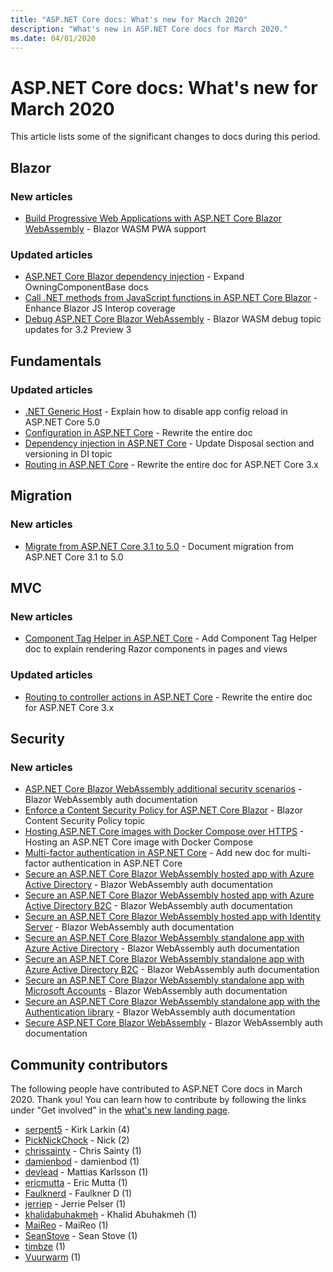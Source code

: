 ```yaml
---
title: "ASP.NET Core docs: What's new for March 2020"
description: "What's new in ASP.NET Core docs for March 2020."
ms.date: 04/01/2020
---
```


# ASP.NET Core docs: What's new for March 2020

This article lists some of the significant changes to docs during this period.

## Blazor

### New articles

- [Build Progressive Web Applications with ASP.NET Core Blazor WebAssembly](../blazor/progressive-web-app.md) - Blazor WASM PWA support

### Updated articles

- [ASP.NET Core Blazor dependency injection](../blazor/fundamentals/dependency-injection.md) - Expand OwningComponentBase docs
- [Call .NET methods from JavaScript functions in ASP.NET Core Blazor](../blazor/call-dotnet-from-javascript.md) - Enhance Blazor JS Interop coverage
- [Debug ASP.NET Core Blazor WebAssembly](../blazor/debug.md) - Blazor WASM debug topic updates for 3.2 Preview 3

## Fundamentals

### Updated articles

- [.NET Generic Host](../fundamentals/host/generic-host.md) - Explain how to disable app config reload in ASP.NET Core 5.0
- [Configuration in ASP.NET Core](../fundamentals/configuration/index.md) - Rewrite the entire doc
- [Dependency injection in ASP.NET Core](../fundamentals/dependency-injection.md) - Update Disposal section and versioning in DI topic
- [Routing in ASP.NET Core](../fundamentals/routing.md) - Rewrite the entire doc for ASP.NET Core 3.x

## Migration

### New articles

- [Migrate from ASP.NET Core 3.1 to 5.0](../migration/31-to-50.md) - Document migration from ASP.NET Core 3.1 to 5.0

## MVC

### New articles

- [Component Tag Helper in ASP.NET Core](../mvc/views/tag-helpers/built-in/component-tag-helper.md) - Add Component Tag Helper doc to explain rendering Razor components in pages and views

### Updated articles

- [Routing to controller actions in ASP.NET Core](../mvc/controllers/routing.md) - Rewrite the entire doc for ASP.NET Core 3.x

## Security

### New articles

- [ASP.NET Core Blazor WebAssembly additional security scenarios](../blazor/security/webassembly/additional-scenarios.md) - Blazor WebAssembly auth documentation
- [Enforce a Content Security Policy for ASP.NET Core Blazor](../blazor/security/content-security-policy.md) - Blazor Content Security Policy topic
- [Hosting ASP.NET Core images with Docker Compose over HTTPS](../security/docker-compose-https.md) - Hosting an ASP.NET Core image with Docker Compose
- [Multi-factor authentication in ASP.NET Core](../security/authentication/mfa.md) - Add new doc for multi-factor authentication in ASP.NET Core
- [Secure an ASP.NET Core Blazor WebAssembly hosted app with Azure Active Directory](../blazor/security/webassembly/hosted-with-azure-active-directory.md) - Blazor WebAssembly auth documentation
- [Secure an ASP.NET Core Blazor WebAssembly hosted app with Azure Active Directory B2C](../blazor/security/webassembly/hosted-with-azure-active-directory-b2c.md) - Blazor WebAssembly auth documentation
- [Secure an ASP.NET Core Blazor WebAssembly hosted app with Identity Server](../blazor/security/webassembly/hosted-with-identity-server.md) - Blazor WebAssembly auth documentation
- [Secure an ASP.NET Core Blazor WebAssembly standalone app with Azure Active Directory](../blazor/security/webassembly/standalone-with-azure-active-directory.md) - Blazor WebAssembly auth documentation
- [Secure an ASP.NET Core Blazor WebAssembly standalone app with Azure Active Directory B2C](../blazor/security/webassembly/standalone-with-azure-active-directory-b2c.md) - Blazor WebAssembly auth documentation
- [Secure an ASP.NET Core Blazor WebAssembly standalone app with Microsoft Accounts](../blazor/security/webassembly/standalone-with-microsoft-accounts.md) - Blazor WebAssembly auth documentation
- [Secure an ASP.NET Core Blazor WebAssembly standalone app with the Authentication library](../blazor/security/webassembly/standalone-with-authentication-library.md) - Blazor WebAssembly auth documentation
- [Secure ASP.NET Core Blazor WebAssembly](../blazor/security/webassembly/index.md) - Blazor WebAssembly auth documentation

## Community contributors

The following people have contributed to ASP.NET Core docs in March 2020. Thank you! You can learn how to contribute by following the links under "Get involved" in the [what's new landing page](index.yml).

- [serpent5](https://github.com/serpent5) - Kirk Larkin (4)
- [PickNickChock](https://github.com/PickNickChock) - Nick (2)
- [chrissainty](https://github.com/chrissainty) - Chris Sainty (1)
- [damienbod](https://github.com/damienbod) - damienbod (1)
- [devlead](https://github.com/devlead) - Mattias Karlsson (1)
- [ericmutta](https://github.com/ericmutta) - Eric Mutta (1)
- [Faulknerd](https://github.com/Faulknerd) - Faulkner D (1)
- [jerriep](https://github.com/jerriep) - Jerrie Pelser (1)
- [khalidabuhakmeh](https://github.com/khalidabuhakmeh) - Khalid Abuhakmeh (1)
- [MaiReo](https://github.com/MaiReo) - MaiReo (1)
- [SeanStove](https://github.com/SeanStove) - Sean Stove (1)
- [timbze](https://github.com/timbze) (1)
- [Vuurwarm](https://github.com/Vuurwarm) (1)

